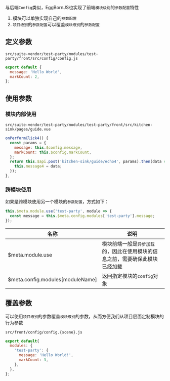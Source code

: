 与后端`Config`类似，EggBornJS也实现了前端`模块级别`的`参数配置`特性

1. 模块可以单独实现自己的`参数配置`
2. `项目级别`的`参数配置`可以覆盖`模块级别`的`参数配置`

## 定义参数

`src/suite-vendor/test-party/modules/test-party/front/src/config/config.js`

``` javascript
export default {
  message: 'Hello World',
  markCount: 2,
};
```

## 使用参数

### 模块内部使用

`src/suite-vendor/test-party/modules/test-party/front/src/kitchen-sink/pages/guide.vue`

``` javascript
onPerformClick4() {
  const params = {
    message: this.$config.message,
    markCount: this.$config.markCount,
  };
  return this.$api.post('kitchen-sink/guide/echo4', params).then(data => {
    this.message4 = data;
  });
},
```

### 跨模块使用

如果是跨模块使用另一个模块的`参数配置`，方式如下：

``` javascript
this.$meta.module.use('test-party', module => {
  const message = this.$meta.config.modules['test-party'].message;
});
```

|名称|说明|
|--|--|
|$meta.module.use|模块前端一般是`异步加载`的，因此在使用模块的信息之前，需要确保此模块已经加载|
|$meta.config.modules[moduleName]|返回指定模块的`config`对象|

## 覆盖参数

可以使用`项目级别`的参数覆盖`模块级别`的参数，从而方便我们从项目层面定制模块的行为参数

`src/front/config/config.{scene}.js`

``` javascript
export default{
  modules: {
    'test-party': {
      message: 'Hello World!',
      markCount: 3,
    },
  },
};
```
